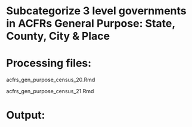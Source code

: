 # Subcategorize 3 level governments in ACFRs General Purpose: State, County, City & Place

# Processing files: 

acfrs_gen_purpose_census_20.Rmd

acfrs_gen_purpose_census_21.Rmd

# Output: 
